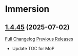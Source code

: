 # Immersion

## [1.4.45](https://github.com/seblindfors/Immersion/tree/1.4.45) (2025-07-02)
[Full Changelog](https://github.com/seblindfors/Immersion/compare/1.4.44...1.4.45) [Previous Releases](https://github.com/seblindfors/Immersion/releases)

- Update TOC for MoP  
